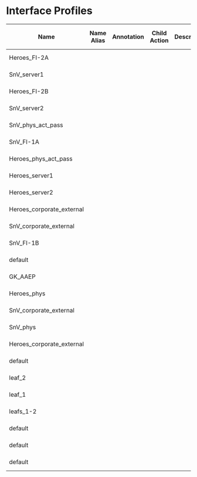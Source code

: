# Interface Profiles
| Name | Name Alias | Annotation | Child Action | Description | DN | Externally Managed By | Local Owner | Last Modified | Monitoring Policy DN | Owner Key | Owner Tag | Status | Type | UID | User Domain |
| ---- | ---------- | ---------- | ------------ | ----------- | -- | --------------------- | ----------- | ------------- | -------------------- | --------- | --------- | ------ | ---- | --- | ----------- |
| Heroes_FI-2A |  |  |  |  | uni/infra/accportprof-Heroes_FI-2A |  | local | 2022-11-17T18:22:48.961+00:00 | uni/fabric/monfab-default |  |  |  |  | 15374 | :all: |
| SnV_server1 |  |  |  |  | uni/infra/accportprof-SnV_server1 |  | local | 2022-11-17T18:22:48.961+00:00 | uni/fabric/monfab-default |  |  |  |  | 15374 | :all: |
| Heroes_FI-2B |  |  |  |  | uni/infra/accportprof-Heroes_FI-2B |  | local | 2022-11-17T18:22:48.961+00:00 | uni/fabric/monfab-default |  |  |  |  | 15374 | :all: |
| SnV_server2 |  |  |  |  | uni/infra/accportprof-SnV_server2 |  | local | 2022-11-17T18:22:48.961+00:00 | uni/fabric/monfab-default |  |  |  |  | 15374 | :all: |
| SnV_phys_act_pass |  |  |  |  | uni/infra/accportprof-SnV_phys_act_pass |  | local | 2022-11-17T18:22:48.961+00:00 | uni/fabric/monfab-default |  |  |  |  | 15374 | :all: |
| SnV_FI-1A |  |  |  |  | uni/infra/accportprof-SnV_FI-1A |  | local | 2022-11-17T18:22:48.961+00:00 | uni/fabric/monfab-default |  |  |  |  | 15374 | :all: |
| Heroes_phys_act_pass |  |  |  |  | uni/infra/accportprof-Heroes_phys_act_pass |  | local | 2022-11-17T18:22:48.961+00:00 | uni/fabric/monfab-default |  |  |  |  | 15374 | :all: |
| Heroes_server1 |  |  |  |  | uni/infra/accportprof-Heroes_server1 |  | local | 2022-11-17T18:22:48.961+00:00 | uni/fabric/monfab-default |  |  |  |  | 15374 | :all: |
| Heroes_server2 |  |  |  |  | uni/infra/accportprof-Heroes_server2 |  | local | 2022-11-17T18:22:48.961+00:00 | uni/fabric/monfab-default |  |  |  |  | 15374 | :all: |
| Heroes_corporate_external |  |  |  |  | uni/infra/accportprof-Heroes_corporate_external |  | local | 2022-11-17T18:22:48.961+00:00 | uni/fabric/monfab-default |  |  |  |  | 15374 | :all: |
| SnV_corporate_external |  |  |  |  | uni/infra/accportprof-SnV_corporate_external |  | local | 2022-11-17T18:22:48.961+00:00 | uni/fabric/monfab-default |  |  |  |  | 15374 | :all: |
| SnV_FI-1B |  |  |  |  | uni/infra/accportprof-SnV_FI-1B |  | local | 2022-11-17T18:22:48.961+00:00 | uni/fabric/monfab-default |  |  |  |  | 15374 | :all: |
| default |  |  |  |  | uni/infra/attentp-default |  | local | 2022-11-17T15:49:20.955+00:00 | uni/fabric/monfab-default |  |  |  |  | 0 | all |
| GK_AAEP |  |  |  |  | uni/infra/attentp-GK_AAEP |  | local | 2022-11-17T16:05:54.439+00:00 | uni/fabric/monfab-default |  |  |  |  | 15374 | :all: |
| Heroes_phys |  |  |  |  | uni/infra/attentp-Heroes_phys |  | local | 2022-11-17T18:22:48.961+00:00 | uni/fabric/monfab-default |  |  |  |  | 15374 | :all: |
| SnV_corporate_external |  |  |  |  | uni/infra/attentp-SnV_corporate_external |  | local | 2022-11-17T18:22:48.961+00:00 | uni/fabric/monfab-default |  |  |  |  | 15374 | :all: |
| SnV_phys |  |  |  |  | uni/infra/attentp-SnV_phys |  | local | 2022-11-17T18:22:48.961+00:00 | uni/fabric/monfab-default |  |  |  |  | 15374 | :all: |
| Heroes_corporate_external |  |  |  |  | uni/infra/attentp-Heroes_corporate_external |  | local | 2022-11-17T18:22:48.961+00:00 | uni/fabric/monfab-default |  |  |  |  | 15374 | :all: |
| default |  |  |  |  | uni/infra/funcprof |  | local | 2022-11-17T15:49:20.955+00:00 | uni/fabric/monfab-default |  |  |  |  | 0 | all |
| leaf_2 |  |  |  |  | uni/infra/nprof-leaf_2 |  | local | 2022-11-17T18:22:48.961+00:00 | uni/fabric/monfab-default |  |  |  |  | 15374 | :all: |
| leaf_1 |  |  |  |  | uni/infra/nprof-leaf_1 |  | local | 2022-11-17T18:22:48.961+00:00 | uni/fabric/monfab-default |  |  |  |  | 15374 | :all: |
| leafs_1-2 |  |  |  |  | uni/infra/nprof-leafs_1-2 |  | local | 2022-11-17T18:22:48.961+00:00 | uni/fabric/monfab-default |  |  |  |  | 15374 | :all: |
| default |  |  |  |  | uni/infra/podprof-default |  | local | 2022-11-17T15:49:20.955+00:00 | uni/fabric/monfab-default |  |  |  |  | 0 | all |
| default |  |  |  |  | uni/infra/spaccportprof-default |  | local | 2022-11-17T15:49:20.955+00:00 | uni/fabric/monfab-default |  |  |  |  | 0 | all |
| default |  |  |  |  | uni/infra/spprof-default |  | local | 2022-11-17T15:49:20.955+00:00 | uni/fabric/monfab-default |  |  |  |  | 0 | all |
